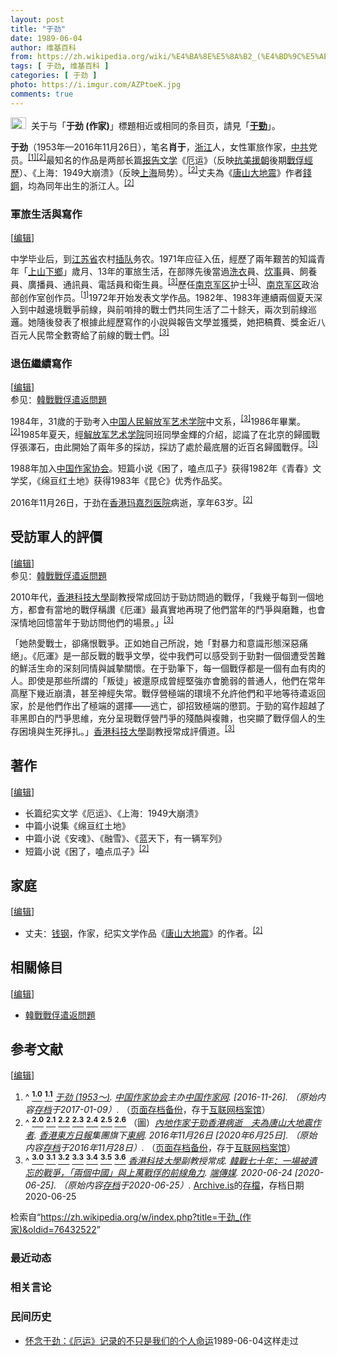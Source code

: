 ```yaml
---
layout: post
title: "于劲"
date: 1989-06-04
author: 维基百科
from: https://zh.wikipedia.org/wiki/%E4%BA%8E%E5%8A%B2_(%E4%BD%9C%E5%AE%B6)
tags: [ 于劲, 维基百科 ]
categories: [ 于劲 ]
photo: https://i.imgur.com/AZPtoeK.jpg
comments: true
---
```

<div class="mw-content-ltr mw-parser-output" lang="zh" dir="ltr"><div id="noteTA-8be63ced" class="noteTA"><div class="noteTA-title" data-noteta-code="zh-hans:于劲 (作家); zh-hant:于勁 (作家);"></div><div class="noteTA-local"><div data-noteta-code="zh-hans:于; zh-hant:于;"></div></div></div>
<div role="note" class="hatnote navigation-not-searchable"><span typeof="mw:File"><a href="/wiki/Wikipedia:%E6%B6%88%E6%AD%A7%E4%B9%89" title="Wikipedia:消歧义"><img alt="" src="//upload.wikimedia.org/wikipedia/commons/thumb/5/5f/Disambig_gray.svg/25px-Disambig_gray.svg.png" decoding="async" width="25" height="19" class="mw-file-element" srcset="//upload.wikimedia.org/wikipedia/commons/thumb/5/5f/Disambig_gray.svg/38px-Disambig_gray.svg.png 1.5x, //upload.wikimedia.org/wikipedia/commons/thumb/5/5f/Disambig_gray.svg/50px-Disambig_gray.svg.png 2x" data-file-width="220" data-file-height="168"></a></span><style data-mw-deduplicate="TemplateStyles:r74069148">body:not(.skin-minerva) .mw-parser-output .ifmobile>.mobile{display:none}body.skin-minerva .mw-parser-output .ifmobile>.nomobile{display:inherit;display:initial}</style><span class="ifmobile"><span class="nomobile">&nbsp;&nbsp;</span><span class="mobile"></span></span>关于与「<b>于劲 (作家)</b>」標題相近或相同的条目页，請見「<b><a href="/wiki/%E4%BA%8E%E5%8A%B2" class="mw-disambig" title="于劲">于勁</a></b>」。</div>
<p><b>于劲</b>（1953年—2016年11月26日），笔名<b>肖于</b>，<a href="/wiki/%E6%B5%99%E6%B1%9F" class="mw-redirect" title="浙江">浙江</a>人，女性軍旅作家，<a href="/wiki/%E4%B8%AD%E5%9B%BD%E5%85%B1%E4%BA%A7%E5%85%9A" title="中国共产党">中共</a>党员。<sup id="cite_ref-zgzjw_1-0" class="reference"><a href="#cite_note-zgzjw-1"><span class="cite-bracket">[</span>1<span class="cite-bracket">]</span></a></sup><sup id="cite_ref-東網_2-0" class="reference"><a href="#cite_note-東網-2"><span class="cite-bracket">[</span>2<span class="cite-bracket">]</span></a></sup>最知名的作品是两部长篇<a href="/wiki/%E6%8A%A5%E5%91%8A%E6%96%87%E5%AD%A6" title="报告文学">报告文学</a>《厄运》（反映<a href="/wiki/%E6%8A%97%E7%BE%8E%E6%8F%B4%E6%9C%9D" class="mw-redirect" title="抗美援朝">抗美援朝</a>後期<a href="/wiki/%E9%9F%93%E6%88%B0%E6%88%B0%E4%BF%98" class="mw-redirect" title="韓戰戰俘">戰俘經歷</a>）、《上海：1949大崩溃》（反映<a href="/wiki/%E4%B8%8A%E6%B5%B7" class="mw-redirect" title="上海">上海</a>局势）。<sup id="cite_ref-東網_2-1" class="reference"><a href="#cite_note-東網-2"><span class="cite-bracket">[</span>2<span class="cite-bracket">]</span></a></sup>丈夫為《<a href="/wiki/%E5%94%90%E5%B1%B1%E5%A4%A7%E5%9C%B0%E9%9C%87" title="唐山大地震">唐山大地震</a>》作者<a href="/wiki/%E9%8C%A2%E9%8B%BC" title="錢鋼">錢鋼</a>，均為同年出生的浙江人。<sup id="cite_ref-東網_2-2" class="reference"><a href="#cite_note-東網-2"><span class="cite-bracket">[</span>2<span class="cite-bracket">]</span></a></sup>
</p>
<meta property="mw:PageProp/toc">
<div class="mw-heading mw-heading2"></div>
<div class="mw-heading mw-heading3"><h3 id="軍旅生活與寫作"><span id=".E8.BB.8D.E6.97.85.E7.94.9F.E6.B4.BB.E8.88.87.E5.AF.AB.E4.BD.9C"></span>軍旅生活與寫作</h3><span class="mw-editsection"><span class="mw-editsection-bracket">[</span><a href="/w/index.php?title=%E4%BA%8E%E5%8A%B2_(%E4%BD%9C%E5%AE%B6)&amp;action=edit&amp;section=2" title="编辑章节：軍旅生活與寫作"><span>编辑</span></a><span class="mw-editsection-bracket">]</span></span></div>
<p>中学毕业后，到<a href="/wiki/%E6%B1%9F%E8%8B%8F%E7%9C%81" title="江苏省">江苏省</a>农村<a href="/wiki/%E6%8F%92%E9%98%9F" title="插队">插队</a>务农。1971年应征入伍，經歷了兩年艱苦的知識青年「<a href="/wiki/%E4%B8%8A%E5%B1%B1%E4%B8%8B%E9%84%89" class="mw-redirect" title="上山下鄉">上山下鄉</a>」歲月、13年的軍旅生活，在部隊先後當過<a href="/wiki/%E6%B4%97%E8%A1%A3" title="洗衣">洗衣</a>員、<a href="/w/index.php?title=%E7%82%8A%E4%BA%8B&amp;action=edit&amp;redlink=1" class="new" title="炊事（页面不存在）">炊事</a>員、飼養員、廣播員、通訊員、電話員和衛生員。<sup id="cite_ref-常成2020_3-0" class="reference"><a href="#cite_note-常成2020-3"><span class="cite-bracket">[</span>3<span class="cite-bracket">]</span></a></sup>歷任<a href="/wiki/%E4%B8%AD%E5%9B%BD%E4%BA%BA%E6%B0%91%E8%A7%A3%E6%94%BE%E5%86%9B%E5%8D%97%E4%BA%AC%E5%86%9B%E5%8C%BA" title="中国人民解放军南京军区">南京军区</a>护士<sup id="cite_ref-常成2020_3-1" class="reference"><a href="#cite_note-常成2020-3"><span class="cite-bracket">[</span>3<span class="cite-bracket">]</span></a></sup>、<a href="/wiki/%E4%B8%AD%E5%9B%BD%E4%BA%BA%E6%B0%91%E8%A7%A3%E6%94%BE%E5%86%9B%E5%8D%97%E4%BA%AC%E5%86%9B%E5%8C%BA" title="中国人民解放军南京军区">南京军区</a>政治部创作室创作员。<sup id="cite_ref-zgzjw_1-1" class="reference"><a href="#cite_note-zgzjw-1"><span class="cite-bracket">[</span>1<span class="cite-bracket">]</span></a></sup>1972年开始发表文学作品。1982年、1983年連續兩個夏天深入到中越邊境戰爭前線，與前哨排的戰士們共同生活了二十餘天，兩次到前線巡邏。她隨後發表了根據此經歷寫作的小說與報告文學並獲獎，她把稿費、獎金近八百元人民幣全數寄給了前線的戰士們。<sup id="cite_ref-常成2020_3-2" class="reference"><a href="#cite_note-常成2020-3"><span class="cite-bracket">[</span>3<span class="cite-bracket">]</span></a></sup>
</p>
<div class="mw-heading mw-heading3"><h3 id="退伍繼續寫作"><span id=".E9.80.80.E4.BC.8D.E7.B9.BC.E7.BA.8C.E5.AF.AB.E4.BD.9C"></span>退伍繼續寫作</h3><span class="mw-editsection"><span class="mw-editsection-bracket">[</span><a href="/w/index.php?title=%E4%BA%8E%E5%8A%B2_(%E4%BD%9C%E5%AE%B6)&amp;action=edit&amp;section=3" title="编辑章节：退伍繼續寫作"><span>编辑</span></a><span class="mw-editsection-bracket">]</span></span></div>
<div role="note" class="hatnote navigation-not-searchable">参见：<a href="/wiki/%E9%9F%93%E6%88%B0%E6%88%B0%E4%BF%98%E9%81%A3%E8%BF%94%E5%95%8F%E9%A1%8C" class="mw-redirect" title="韓戰戰俘遣返問題">韓戰戰俘遣返問題</a></div>
<p>1984年，31歲的于勁考入<a href="/wiki/%E4%B8%AD%E5%9B%BD%E4%BA%BA%E6%B0%91%E8%A7%A3%E6%94%BE%E5%86%9B%E8%89%BA%E6%9C%AF%E5%AD%A6%E9%99%A2" class="mw-redirect" title="中国人民解放军艺术学院">中国人民解放军艺术学院</a>中文系，<sup id="cite_ref-常成2020_3-3" class="reference"><a href="#cite_note-常成2020-3"><span class="cite-bracket">[</span>3<span class="cite-bracket">]</span></a></sup>1986年畢業。<sup id="cite_ref-東網_2-3" class="reference"><a href="#cite_note-東網-2"><span class="cite-bracket">[</span>2<span class="cite-bracket">]</span></a></sup>1985年夏天，經<a href="/wiki/%E8%A7%A3%E6%94%BE%E5%86%9B%E8%89%BA%E6%9C%AF%E5%AD%A6%E9%99%A2" class="mw-redirect" title="解放军艺术学院">解放军艺术学院</a>同班同學金輝的介紹，認識了在北京的歸國戰俘張澤石，由此開始了兩年多的採訪，採訪了處於最底層的近百名歸國戰俘。<sup id="cite_ref-常成2020_3-4" class="reference"><a href="#cite_note-常成2020-3"><span class="cite-bracket">[</span>3<span class="cite-bracket">]</span></a></sup>
</p><p>1988年加入<a href="/wiki/%E4%B8%AD%E5%9B%BD%E4%BD%9C%E5%AE%B6%E5%8D%8F%E4%BC%9A" title="中国作家协会">中国作家协会</a>。短篇小说《困了，嗑点瓜子》获得1982年《青春》文学奖，《绵亘红土地》获得1983年《昆仑》优秀作品奖。
</p><p>2016年11月26日，于劲在<a href="/wiki/%E9%A6%99%E6%B8%AF" title="香港">香港</a><a href="/wiki/%E7%91%AA%E5%98%89%E7%83%88%E9%86%AB%E9%99%A2" title="瑪嘉烈醫院">玛嘉烈医院</a>病逝，享年63岁。<sup id="cite_ref-東網_2-4" class="reference"><a href="#cite_note-東網-2"><span class="cite-bracket">[</span>2<span class="cite-bracket">]</span></a></sup>
</p>
<div class="mw-heading mw-heading2"><h2 id="受訪軍人的評價"><span id=".E5.8F.97.E8.A8.AA.E8.BB.8D.E4.BA.BA.E7.9A.84.E8.A9.95.E5.83.B9"></span>受訪軍人的評價</h2><span class="mw-editsection"><span class="mw-editsection-bracket">[</span><a href="/w/index.php?title=%E4%BA%8E%E5%8A%B2_(%E4%BD%9C%E5%AE%B6)&amp;action=edit&amp;section=4" title="编辑章节：受訪軍人的評價"><span>编辑</span></a><span class="mw-editsection-bracket">]</span></span></div>
<div role="note" class="hatnote navigation-not-searchable">参见：<a href="/wiki/%E9%9F%93%E6%88%B0%E6%88%B0%E4%BF%98%E9%81%A3%E8%BF%94%E5%95%8F%E9%A1%8C" class="mw-redirect" title="韓戰戰俘遣返問題">韓戰戰俘遣返問題</a></div>
<p>2010年代，<a href="/wiki/%E9%A6%99%E6%B8%AF%E7%A7%91%E6%8A%80%E5%A4%A7%E5%AD%B8" title="香港科技大學">香港科技大學</a>副教授常成回訪于勁訪問過的戰俘，「我幾乎每到一個地方，都會有當地的戰俘稱讚《厄運》最真實地再現了他們當年的鬥爭與磨難，也會深情地回憶當年于勁訪問他們的場景。」<sup id="cite_ref-常成2020_3-5" class="reference"><a href="#cite_note-常成2020-3"><span class="cite-bracket">[</span>3<span class="cite-bracket">]</span></a></sup>
</p><p>「她熱愛戰士，卻痛恨戰爭。正如她自己所說，她「對暴力和意識形態深惡痛絕」。《厄運》是一部反戰的戰爭文學，從中我們可以感受到于勁對一個個遭受苦難的鮮活生命的深刻同情與誠摯關懷。在于勁筆下，每一個戰俘都是一個有血有肉的人。即使是那些所謂的「叛徒」被還原成曾經堅強亦會脆弱的普通人，他們在常年高壓下幾近崩潰，甚至神經失常。戰俘營極端的環境不允許他們和平地等待遣返回家，於是他們作出了極端的選擇——逃亡，卻招致極端的懲罰。于勁的寫作超越了非黑即白的鬥爭思維，充分呈現戰俘營鬥爭的殘酷與複雜，也突顯了戰俘個人的生存困境與生死掙扎。」<a href="/wiki/%E9%A6%99%E6%B8%AF%E7%A7%91%E6%8A%80%E5%A4%A7%E5%AD%B8" title="香港科技大學">香港科技大學</a>副教授常成評價道。<sup id="cite_ref-常成2020_3-6" class="reference"><a href="#cite_note-常成2020-3"><span class="cite-bracket">[</span>3<span class="cite-bracket">]</span></a></sup>
</p>
<div class="mw-heading mw-heading2"><h2 id="著作"><span id=".E8.91.97.E4.BD.9C"></span>著作</h2><span class="mw-editsection"><span class="mw-editsection-bracket">[</span><a href="/w/index.php?title=%E4%BA%8E%E5%8A%B2_(%E4%BD%9C%E5%AE%B6)&amp;action=edit&amp;section=5" title="编辑章节：著作"><span>编辑</span></a><span class="mw-editsection-bracket">]</span></span></div>
<ul><li>长篇纪实文学《厄运》、《上海：1949大崩溃》</li>
<li>中篇小说集《绵亘红土地》</li>
<li>中篇小说《安魂》、《融雪》、《蓝天下，有一辆军列》</li>
<li>短篇小说《困了，嗑点瓜子》<sup id="cite_ref-東網_2-5" class="reference"><a href="#cite_note-東網-2"><span class="cite-bracket">[</span>2<span class="cite-bracket">]</span></a></sup></li></ul>
<div class="mw-heading mw-heading2"><h2 id="家庭"><span id=".E5.AE.B6.E5.BA.AD"></span>家庭</h2><span class="mw-editsection"><span class="mw-editsection-bracket">[</span><a href="/w/index.php?title=%E4%BA%8E%E5%8A%B2_(%E4%BD%9C%E5%AE%B6)&amp;action=edit&amp;section=6" title="编辑章节：家庭"><span>编辑</span></a><span class="mw-editsection-bracket">]</span></span></div>
<ul><li>丈夫：<a href="/wiki/%E9%92%B1%E9%92%A2" class="mw-redirect" title="钱钢">钱钢</a>，作家，纪实文学作品《<a href="/wiki/%E5%94%90%E5%B1%B1%E5%A4%A7%E5%9C%B0%E9%9C%87" title="唐山大地震">唐山大地震</a>》的作者。<sup id="cite_ref-東網_2-6" class="reference"><a href="#cite_note-東網-2"><span class="cite-bracket">[</span>2<span class="cite-bracket">]</span></a></sup></li></ul>
<div class="mw-heading mw-heading2"><h2 id="相關條目"><span id=".E7.9B.B8.E9.97.9C.E6.A2.9D.E7.9B.AE"></span>相關條目</h2><span class="mw-editsection"><span class="mw-editsection-bracket">[</span><a href="/w/index.php?title=%E4%BA%8E%E5%8A%B2_(%E4%BD%9C%E5%AE%B6)&amp;action=edit&amp;section=7" title="编辑章节：相關條目"><span>编辑</span></a><span class="mw-editsection-bracket">]</span></span></div>
<ul><li><a href="/wiki/%E9%9F%93%E6%88%B0%E6%88%B0%E4%BF%98%E9%81%A3%E8%BF%94%E5%95%8F%E9%A1%8C" class="mw-redirect" title="韓戰戰俘遣返問題">韓戰戰俘遣返問題</a></li></ul>
<div class="mw-heading mw-heading2"><h2 id="参考文献"><span id=".E5.8F.82.E8.80.83.E6.96.87.E7.8C.AE"></span>参考文献</h2><span class="mw-editsection"><span class="mw-editsection-bracket">[</span><a href="/w/index.php?title=%E4%BA%8E%E5%8A%B2_(%E4%BD%9C%E5%AE%B6)&amp;action=edit&amp;section=8" title="编辑章节：参考文献"><span>编辑</span></a><span class="mw-editsection-bracket">]</span></span></div>
<div class="reflist" style="list-style-type: decimal;">
<ol class="references">
<li id="cite_note-zgzjw-1"><span class="mw-cite-backlink">^ <a href="#cite_ref-zgzjw_1-0"><sup><b>1.0</b></sup></a> <a href="#cite_ref-zgzjw_1-1"><sup><b>1.1</b></sup></a></span> <span class="reference-text"><cite class="citation web"><a rel="nofollow" class="external text" href="http://www.chinawriter.com.cn/zxhy/member/6355.shtml">于劲 (1953～)</a>. <a href="/wiki/%E4%B8%AD%E5%9B%BD%E4%BD%9C%E5%AE%B6%E5%8D%8F%E4%BC%9A" title="中国作家协会">中国作家协会</a>主办<a href="/w/index.php?title=%E4%B8%AD%E5%9B%BD%E4%BD%9C%E5%AE%B6%E7%BD%91&amp;action=edit&amp;redlink=1" class="new" title="中国作家网（页面不存在）">中国作家网</a>.  <span class="reference-accessdate"> [<span class="nowrap">2016-11-26</span>]</span>. （原始内容<a rel="nofollow" class="external text" href="https://web.archive.org/web/20170109185321/http://www.chinawriter.com.cn/zxhy/member/6355.shtml">存档</a>于2017-01-09）.</cite><span title="ctx_ver=Z39.88-2004&amp;rfr_id=info%3Asid%2Fzh.wikipedia.org%3A%E4%BA%8E%E5%8A%B2+%28%E4%BD%9C%E5%AE%B6%29&amp;rft.btitle=%E4%BA%8E%E5%8A%B2+%281953%EF%BD%9E%29&amp;rft.genre=unknown&amp;rft.pub=%E4%B8%AD%E5%9B%BD%E4%BD%9C%E5%AE%B6%E5%8D%8F%E4%BC%9A%E4%B8%BB%E5%8A%9E%E4%B8%AD%E5%9B%BD%E4%BD%9C%E5%AE%B6%E7%BD%91&amp;rft_id=http%3A%2F%2Fwww.chinawriter.com.cn%2Fzxhy%2Fmember%2F6355.shtml&amp;rft_val_fmt=info%3Aofi%2Ffmt%3Akev%3Amtx%3Abook" class="Z3988"><span style="display:none;">&nbsp;</span></span> （<a rel="nofollow" class="external text" href="//web.archive.org/web/20170109185321/http://www.chinawriter.com.cn/zxhy/member/6355.shtml">页面存档备份</a>，存于<a href="/wiki/%E4%BA%92%E8%81%94%E7%BD%91%E6%A1%A3%E6%A1%88%E9%A6%86" title="互联网档案馆">互联网档案馆</a>）</span>
</li>
<li id="cite_note-東網-2"><span class="mw-cite-backlink">^ <a href="#cite_ref-東網_2-0"><sup><b>2.0</b></sup></a> <a href="#cite_ref-東網_2-1"><sup><b>2.1</b></sup></a> <a href="#cite_ref-東網_2-2"><sup><b>2.2</b></sup></a> <a href="#cite_ref-東網_2-3"><sup><b>2.3</b></sup></a> <a href="#cite_ref-東網_2-4"><sup><b>2.4</b></sup></a> <a href="#cite_ref-東網_2-5"><sup><b>2.5</b></sup></a> <a href="#cite_ref-東網_2-6"><sup><b>2.6</b></sup></a></span> <span class="reference-text">（圖）<cite class="citation news"><a rel="nofollow" class="external text" href="https://hk.on.cc/cn/bkn/cnt/news/20161126/bkncn-20161126162448305-1126_05011_001.html">內地作家于勁香港病逝　夫為唐山大地震作者</a>. <a href="/wiki/%E9%A6%99%E6%B8%AF%E6%9D%B1%E6%96%B9%E6%97%A5%E5%A0%B1" class="mw-redirect" title="香港東方日報">香港東方日報</a>集團旗下<a href="/wiki/%E6%9D%B1%E7%B6%B2" class="mw-redirect" title="東網">東網</a>. 2016年11月26日 <span class="reference-accessdate"> [2020年6月25日]</span>. （原始内容<a rel="nofollow" class="external text" href="https://web.archive.org/web/20161128221757/http://hk.on.cc/cn/bkn/cnt/news/20161126/bkncn-20161126162448305-1126_05011_001.html">存档</a>于2016年11月28日）.</cite><span title="ctx_ver=Z39.88-2004&amp;rfr_id=info%3Asid%2Fzh.wikipedia.org%3A%E4%BA%8E%E5%8A%B2+%28%E4%BD%9C%E5%AE%B6%29&amp;rft.atitle=%E5%85%A7%E5%9C%B0%E4%BD%9C%E5%AE%B6%E4%BA%8E%E5%8B%81%E9%A6%99%E6%B8%AF%E7%97%85%E9%80%9D%E3%80%80%E5%A4%AB%E7%82%BA%E5%94%90%E5%B1%B1%E5%A4%A7%E5%9C%B0%E9%9C%87%E4%BD%9C%E8%80%85&amp;rft.date=2016-11-26&amp;rft.genre=article&amp;rft_id=https%3A%2F%2Fhk.on.cc%2Fcn%2Fbkn%2Fcnt%2Fnews%2F20161126%2Fbkncn-20161126162448305-1126_05011_001.html&amp;rft_val_fmt=info%3Aofi%2Ffmt%3Akev%3Amtx%3Ajournal" class="Z3988"><span style="display:none;">&nbsp;</span></span> （<a rel="nofollow" class="external text" href="//web.archive.org/web/20161128221757/https://hk.on.cc/cn/bkn/cnt/news/20161126/bkncn-20161126162448305-1126_05011_001.html">页面存档备份</a>，存于<a href="/wiki/%E4%BA%92%E8%81%94%E7%BD%91%E6%A1%A3%E6%A1%88%E9%A6%86" title="互联网档案馆">互联网档案馆</a>）</span>
</li>
<li id="cite_note-常成2020-3"><span class="mw-cite-backlink">^ <a href="#cite_ref-常成2020_3-0"><sup><b>3.0</b></sup></a> <a href="#cite_ref-常成2020_3-1"><sup><b>3.1</b></sup></a> <a href="#cite_ref-常成2020_3-2"><sup><b>3.2</b></sup></a> <a href="#cite_ref-常成2020_3-3"><sup><b>3.3</b></sup></a> <a href="#cite_ref-常成2020_3-4"><sup><b>3.4</b></sup></a> <a href="#cite_ref-常成2020_3-5"><sup><b>3.5</b></sup></a> <a href="#cite_ref-常成2020_3-6"><sup><b>3.6</b></sup></a></span> <span class="reference-text"><cite class="citation news"><a href="/wiki/%E9%A6%99%E6%B8%AF%E7%A7%91%E6%8A%80%E5%A4%A7%E5%AD%B8" title="香港科技大學">香港科技大學</a>副教授常成. <a rel="nofollow" class="external text" href="https://theinitium.com/article/20200625-taiwan-korean-war-25th-anniversary/">韓戰七十年：一場被遺忘的戰爭，「兩個中國」與上萬戰俘的前線角力</a>. <a href="/wiki/%E7%AB%AF%E4%BC%A0%E5%AA%92" title="端传媒">端傳媒</a>. 2020-06-24 <span class="reference-accessdate"> [<span class="nowrap">2020-06-25</span>]</span>. （原始内容<a rel="nofollow" class="external text" href="https://archive.today/20200625050441/https://theinitium.com/article/20200625-taiwan-korean-war-25th-anniversary/">存档</a>于2020-06-25）.</cite><span title="ctx_ver=Z39.88-2004&amp;rfr_id=info%3Asid%2Fzh.wikipedia.org%3A%E4%BA%8E%E5%8A%B2+%28%E4%BD%9C%E5%AE%B6%29&amp;rft.atitle=%E9%9F%93%E6%88%B0%E4%B8%83%E5%8D%81%E5%B9%B4%EF%BC%9A%E4%B8%80%E5%A0%B4%E8%A2%AB%E9%81%BA%E5%BF%98%E7%9A%84%E6%88%B0%E7%88%AD%EF%BC%8C%E3%80%8C%E5%85%A9%E5%80%8B%E4%B8%AD%E5%9C%8B%E3%80%8D%E8%88%87%E4%B8%8A%E8%90%AC%E6%88%B0%E4%BF%98%E7%9A%84%E5%89%8D%E7%B7%9A%E8%A7%92%E5%8A%9B&amp;rft.au=%E9%A6%99%E6%B8%AF%E7%A7%91%E6%8A%80%E5%A4%A7%E5%AD%B8%E5%89%AF%E6%95%99%E6%8E%88%E5%B8%B8%E6%88%90&amp;rft.date=2020-06-24&amp;rft.genre=article&amp;rft_id=https%3A%2F%2Ftheinitium.com%2Farticle%2F20200625-taiwan-korean-war-25th-anniversary%2F&amp;rft_val_fmt=info%3Aofi%2Ffmt%3Akev%3Amtx%3Ajournal" class="Z3988"><span style="display:none;">&nbsp;</span></span> <a href="/wiki/Archive.is" title="Archive.is">Archive.is</a>的<a rel="nofollow" class="external text" href="https://archive.today/20200625050441/https://theinitium.com/article/20200625-taiwan-korean-war-25th-anniversary/">存檔</a>，存档日期2020-06-25</span>
</li>
</ol></div>

<!-- 
NewPP limit report
Parsed by mw‐web.eqiad.main‐847448855d‐sdq4j
Cached time: 20240912004512
Cache expiry: 2592000
Reduced expiry: false
Complications: [show‐toc]
CPU time usage: 0.293 seconds
Real time usage: 0.387 seconds
Preprocessor visited node count: 1640/1000000
Post‐expand include size: 14210/2097152 bytes
Template argument size: 496/2097152 bytes
Highest expansion depth: 23/100
Expensive parser function count: 2/500
Unstrip recursion depth: 0/20
Unstrip post‐expand size: 8541/5000000 bytes
Lua time usage: 0.145/10.000 seconds
Lua memory usage: 3519325/52428800 bytes
Number of Wikibase entities loaded: 1/400
-->
<!--
Transclusion expansion time report (%,ms,calls,template)
100.00%  332.777      1 -total
 23.80%   79.196      1 Template:Reflist
 21.98%   73.142      1 Template:Authority_control
 20.76%   69.099      1 Template:Other_uses
 19.96%   66.437      1 Template:Hatnote
 19.04%   63.350      1 Template:NoteTA
 15.15%   50.416      1 Template:Cite_web
  9.50%   31.615      1 Template:NSPN
  7.20%   23.969      1 Template:If_subst
  5.08%   16.890      1 Template:Bd
-->

<!-- Saved in parser cache with key zhwiki:pcache:idhash:5519275-0!canonical!zh and timestamp 20240912004512 and revision id 76432522. Rendering was triggered because: page-view
 -->
</div><!--esi <esi:include src="/esitest-fa8a495983347898/content" /> --><noscript><img src="https://login.wikimedia.org/wiki/Special:CentralAutoLogin/start?type=1x1" alt="" width="1" height="1" style="border: none; position: absolute;"></noscript>
<div class="printfooter" data-nosnippet="">检索自“<a dir="ltr" href="https://zh.wikipedia.org/w/index.php?title=于劲_(作家)&amp;oldid=76432522">https://zh.wikipedia.org/w/index.php?title=于劲_(作家)&amp;oldid=76432522</a>”</div><div id="recent-news"><h3>最近动态</h3><ul></ul></div><div id="open-opinion"><h3>相关言论</h3><ul></ul></div><div id="mjls-record"><h3>民间历史</h3><ul><li><a href="https://nodebe4.github.io/mjlsh/1989-06-04/%E6%80%80%E5%BF%B5%E4%BA%8E%E5%8A%B2-%E5%8E%84%E8%BF%90-%E8%AE%B0%E5%BD%95%E7%9A%84%E4%B8%8D%E5%8F%AA%E6%98%AF%E6%88%91%E4%BB%AC%E7%9A%84%E4%B8%AA%E4%BA%BA%E5%91%BD%E8%BF%90/" title="怀念于劲">怀念于劲：《厄运》记录的不只是我们的个人命运</a><time>1989-06-04</time><a class="tag">这样走过</a></li>
</ul></div>